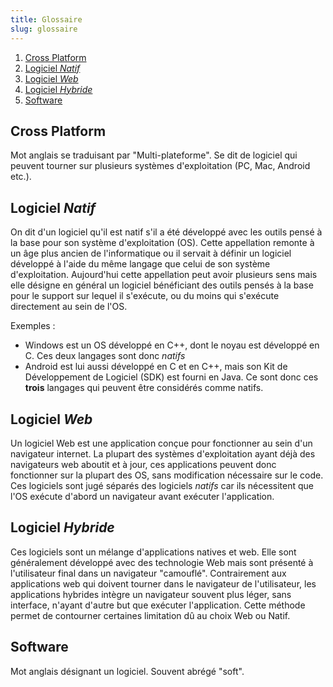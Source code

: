 ```yaml
---
title: Glossaire
slug: glossaire
---
```


1. [Cross Platform](#cross-platform)
1. [Logiciel *Natif*](#logiciel-natif)
1. [Logiciel *Web*](#logiciel-web)
1. [Logiciel *Hybride*](#logiciel-hybride)
1. [Software](#software)

## Cross Platform

Mot anglais se traduisant par "Multi-plateforme". Se dit de logiciel qui peuvent tourner sur plusieurs systèmes d'exploitation (PC, Mac, Android etc.).

## Logiciel *Natif*

On dit d'un logiciel qu'il est natif s'il a été développé avec les outils pensé à la base pour son système d'exploitation (OS).
Cette appellation remonte à un âge plus ancien de l'informatique ou il servait à définir un logiciel développé à l'aide du même langage que celui de son système d'exploitation.
Aujourd'hui cette appellation peut avoir plusieurs sens mais elle désigne en général un logiciel bénéficiant des outils pensés à la base pour le support sur lequel il s'exécute, ou du moins qui s'exécute directement au sein de l'OS.

Exemples :

- Windows est un OS développé en C++, dont le noyau est développé en C. Ces deux langages sont donc *natifs*
- Android est lui aussi développé en C et en C++, mais son Kit de Développement de Logiciel (SDK) est fourni en Java. Ce sont donc ces **trois** langages qui peuvent être considérés comme natifs.

## Logiciel *Web*

Un logiciel Web est une application conçue pour fonctionner au sein d'un navigateur internet.
La plupart des systèmes d'exploitation ayant déjà des navigateurs web aboutit et à jour, ces applications peuvent donc fonctionner sur la plupart des OS, sans modification nécessaire sur le code.
Ces logiciels sont jugé séparés des logiciels *natifs* car ils nécessitent que l'OS exécute d'abord un navigateur avant exécuter l'application.

## Logiciel *Hybride*

Ces logiciels sont un mélange d'applications natives et web. Elle sont généralement développé avec des technologie Web mais sont présenté à l'utilisateur final dans un navigateur "camouflé".
Contrairement aux applications web qui doivent tourner dans le navigateur de l'utilisateur, les applications hybrides intègre un navigateur souvent plus léger, sans interface, n'ayant d'autre but que exécuter l'application.
Cette méthode permet de contourner certaines limitation dû au choix Web ou Natif.

## Software

Mot anglais désignant un logiciel. Souvent abrégé "soft".
